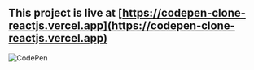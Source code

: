## This project is live at [https://codepen-clone-reactjs.vercel.app](https://codepen-clone-reactjs.vercel.app)

![CodePen](https://github.com/alisamirali/codepen-clone/assets/62913154/1aff4885-62ee-4e40-bdc4-b8c978101c0e)

